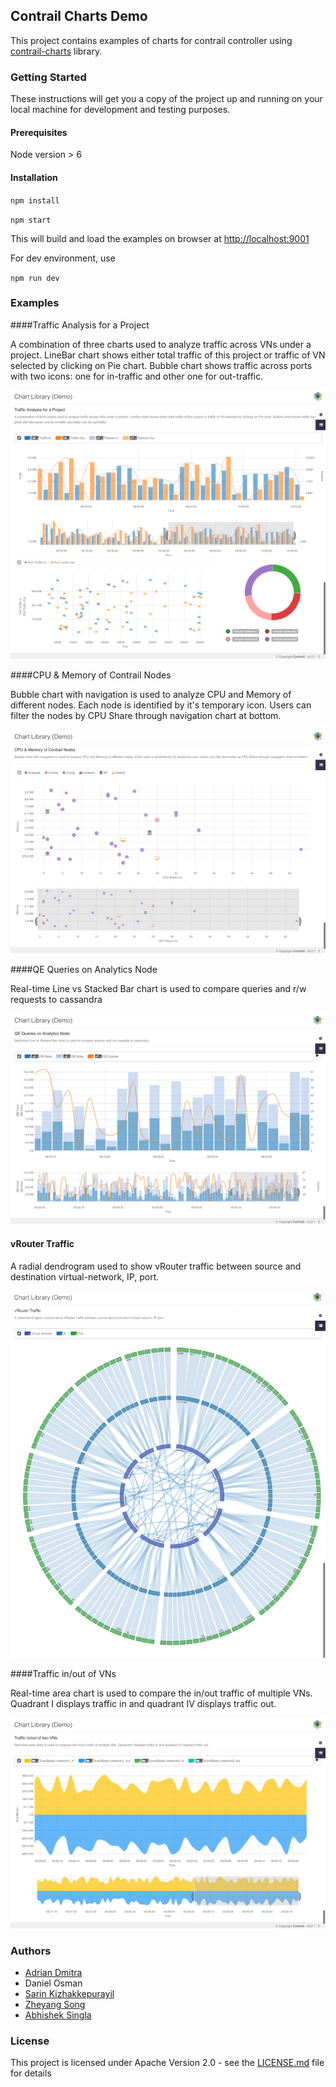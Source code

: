 ## Contrail Charts Demo

This project contains examples of charts for contrail controller using [contrail-charts]() library. 

### Getting Started


These instructions will get you a copy of the project up and running on your local machine for development and testing purposes.

#### Prerequisites

Node version > 6

#### Installation

`npm install`

`npm start`

This will build and load the examples on browser at [http://localhost:9001]()

For dev environment, use

`npm run dev`

### Examples

####Traffic Analysis for a Project

A combination of three charts used to analyze traffic across VNs under a project. LineBar chart shows either total traffic of this project or traffic of VN selected by clicking on Pie chart. Bubble chart shows traffic across ports with two icons: one for in-traffic and other one for out-traffic.

![Project VN Traffic](images/project-vn-traffic.png)

####CPU & Memory of Contrail Nodes

Bubble chart with navigation is used to analyze CPU and Memory of different nodes. Each node is identified by it's temporary icon. Users can filter the nodes by CPU Share through navigation chart at bottom.

![Contrail Nodes](images/contrail-nodes.png)

####QE Queries on Analytics Node

Real-time Line vs Stacked Bar chart is used to compare queries and r/w requests to cassandra

![Analytics Node](images/analytics-node.png)

#### vRouter Traffic

A radial dendrogram used to show vRouter traffic between source and destination virtual-network, IP, port.

![vRouter Traffic](images/vrouter-traffic.png)

####Traffic in/out of VNs

Real-time area chart is used to compare the in/out traffic of multiple VNs. Quadrant I displays traffic in and quadrant IV displays traffic out.

![vRouter Traffic](images/vn-traffic-in-out.png)

### Authors

* [Adrian Dmitra](https://github.com/Dmitra)
* Daniel Osman
* [Sarin Kizhakkepurayil](https://github.com/skizhak)
* [Zheyang Song](https://github.com/ZheyangSong)
* [Abhishek Singla](https://github.com/absingla)



### License

This project is licensed under Apache Version 2.0 - see the [LICENSE.md](LICENSE.md) file for details
